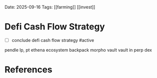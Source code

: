 Date: 2025-09-16
Tags: [[farming]] [[invest]]

# Defi Cash Flow Strategy
- [ ] conclude defi cash flow strategy #active 

pendle lp, pt
ethena ecosystem
backpack
morpho vault
vault in perp dex

# References
